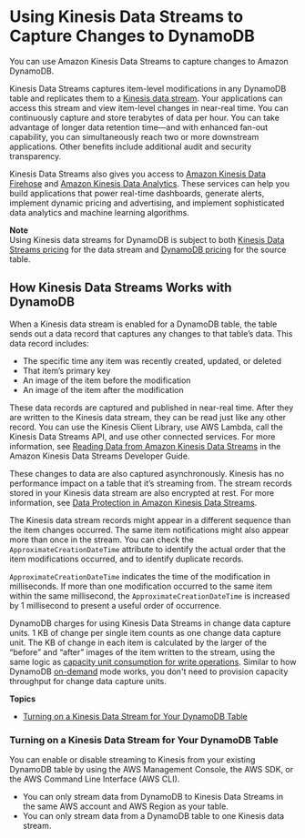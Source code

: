 # Using Kinesis Data Streams to Capture Changes to DynamoDB<a name="kds"></a>

You can use Amazon Kinesis Data Streams to capture changes to Amazon DynamoDB\.

Kinesis Data Streams captures item\-level modifications in any DynamoDB table and replicates them to a [Kinesis data stream](https://docs.aws.amazon.com/streams/latest/dev/introduction.html)\. Your applications can access this stream and view item\-level changes in near\-real time\. You can continuously capture and store terabytes of data per hour\. You can take advantage of longer data retention time—and with enhanced fan\-out capability, you can simultaneously reach two or more downstream applications\. Other benefits include additional audit and security transparency\.

Kinesis Data Streams also gives you access to [Amazon Kinesis Data Firehose](https://docs.aws.amazon.com/firehose/latest/dev/what-is-this-service.html) and [Amazon Kinesis Data Analytics](https://docs.aws.amazon.com/kinesisanalytics/latest/dev/what-is.html)\. These services can help you build applications that power real\-time dashboards, generate alerts, implement dynamic pricing and advertising, and implement sophisticated data analytics and machine learning algorithms\.

**Note**  
Using Kinesis data streams for DynamoDB is subject to both [Kinesis Data Streams pricing](https://aws.amazon.com/kinesis/data-streams/pricing/) for the data stream and [DynamoDB pricing](https://aws.amazon.com/dynamodb/pricing/) for the source table\.

## How Kinesis Data Streams Works with DynamoDB<a name="kds_howitworks"></a>

When a Kinesis data stream is enabled for a DynamoDB table, the table sends out a data record that captures any changes to that table’s data\. This data record includes:
+ The specific time any item was recently created, updated, or deleted
+ That item’s primary key
+ An image of the item before the modification
+ An image of the item after the modification 

These data records are captured and published in near\-real time\. After they are written to the Kinesis data stream, they can be read just like any other record\. You can use the Kinesis Client Library, use AWS Lambda, call the Kinesis Data Streams API, and use other connected services\. For more information, see [Reading Data from Amazon Kinesis Data Streams](https://docs.aws.amazon.com/streams/latest/dev/building-consumers.html) in the Amazon Kinesis Data Streams Developer Guide\.

These changes to data are also captured asynchronously\. Kinesis has no performance impact on a table that it’s streaming from\. The stream records stored in your Kinesis data stream are also encrypted at rest\. For more information, see [Data Protection in Amazon Kinesis Data Streams](https://docs.aws.amazon.com/streams/latest/dev/server-side-encryption.html)\.

The Kinesis data stream records might appear in a different sequence than the item changes occurred\. The same item notifications might also appear more than once in the stream\. You can check the `ApproximateCreationDateTime` attribute to identify the actual order that the item modifications occurred, and to identify duplicate records\. 

`ApproximateCreationDateTime` indicates the time of the modification in milliseconds\. If more than one modification occurred to the same item within the same millisecond, the `ApproximateCreationDateTime` is increased by 1 millisecond to present a useful order of occurrence\.

DynamoDB charges for using Kinesis Data Streams in change data capture units\. 1 KB of change per single item counts as one change data capture unit\. The KB of change in each item is calculated by the larger of the “before” and “after” images of the item written to the stream, using the same logic as [capacity unit consumption for write operations](https://docs.aws.amazon.com/amazondynamodb/latest/developerguide/ProvisionedThroughput.html#ItemSizeCalculations.Writes)\. Similar to how DynamoDB [on\-demand](https://docs.aws.amazon.com/amazondynamodb/latest/developerguide/HowItWorks.ReadWriteCapacityMode.html#HowItWorks.OnDemand) mode works, you don't need to provision capacity throughput for change data capture units\.

**Topics**
+ [Turning on a Kinesis Data Stream for Your DynamoDB Table](#kds_howitworks.enabling)

### Turning on a Kinesis Data Stream for Your DynamoDB Table<a name="kds_howitworks.enabling"></a>

You can enable or disable streaming to Kinesis from your existing DynamoDB table by using the AWS Management Console, the AWS SDK, or the AWS Command Line Interface \(AWS CLI\)\.
+ You can only stream data from DynamoDB to Kinesis Data Streams in the same AWS account and AWS Region as your table\. 
+ You can only stream data from a DynamoDB table to one Kinesis data stream\.

  